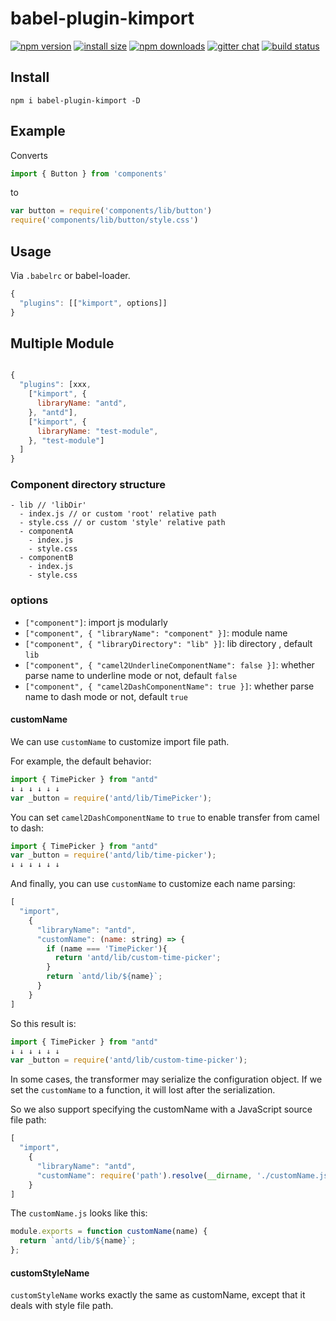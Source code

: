 # babel-plugin-kimport

[![npm version](https://img.shields.io/npm/v/babel-plugin-kimport.svg?style=flat-square)](https://www.npmjs.org/package/babel-plugin-kimport)
[![install size](https://packagephobia.now.sh/badge?p=babel-plugin-kimport)](https://packagephobia.now.sh/result?p=babel-plugin-kimport)
[![npm downloads](https://img.shields.io/npm/dm/babel-plugin-kimport.svg?style=flat-square)](http://npm-stat.com/charts.html?package=babel-plugin-kimport)
[![gitter chat](https://img.shields.io/gitter/room/mzabriskie/babel-plugin-kimport.svg?style=flat-square)](https://gitter.im/mzabriskie/babel-plugin-kimport)
[![build status](https://img.shields.io/travis/SoldierAb/babel-plugin-kimport/master.svg?style=flat-square)](https://travis-ci.org/SoldierAb/babel-plugin-kimport)

## Install

```shell
npm i babel-plugin-kimport -D
```

## Example

Converts

```javascript
import { Button } from 'components'
```

to

```javascript
var button = require('components/lib/button')
require('components/lib/button/style.css')
```

## Usage

Via `.babelrc` or babel-loader.

```javascript
{
  "plugins": [["kimport", options]]
}
```

## Multiple Module

```javascript

{
  "plugins": [xxx,
    ["kimport", {
      libraryName: "antd",
    }, "antd"],
    ["kimport", {
      libraryName: "test-module",
    }, "test-module"]
  ]
}
```

### Component directory structure

```
- lib // 'libDir'
  - index.js // or custom 'root' relative path
  - style.css // or custom 'style' relative path
  - componentA
    - index.js
    - style.css
  - componentB
    - index.js
    - style.css
```



### options

- `["component"]`: import js modularly
- `["component", { "libraryName": "component" }]`: module name
- `["component", { "libraryDirectory": "lib" }]`: lib directory , default `lib`
- `["component", { "camel2UnderlineComponentName": false }]`: whether parse name to underline mode or not, default `false`
- `["component", { "camel2DashComponentName": true }]`: whether parse name to dash mode or not, default `true`

#### customName

We can use `customName` to customize import file path.

For example, the default behavior:

```typescript
import { TimePicker } from "antd"
↓ ↓ ↓ ↓ ↓ ↓
var _button = require('antd/lib/TimePicker');
```

You can set `camel2DashComponentName` to `true` to enable transfer from camel to dash:

```typescript
import { TimePicker } from "antd"
var _button = require('antd/lib/time-picker');
↓ ↓ ↓ ↓ ↓ ↓
```

And finally, you can use `customName` to customize each name parsing:

```js
[
  "import",
    {
      "libraryName": "antd",
      "customName": (name: string) => {
        if (name === 'TimePicker'){
          return 'antd/lib/custom-time-picker';
        }
        return `antd/lib/${name}`;
      }
    }
]
```

So this result is:

```typescript
import { TimePicker } from "antd"
↓ ↓ ↓ ↓ ↓ ↓
var _button = require('antd/lib/custom-time-picker');
```

In some cases, the transformer may serialize the configuration object. If we set the `customName` to a function, it will lost after the serialization.

So we also support specifying the customName with a JavaScript source file path:

```js
[
  "import",
    {
      "libraryName": "antd",
      "customName": require('path').resolve(__dirname, './customName.js')
    }
]
```

The `customName.js` looks like this:

```js
module.exports = function customName(name) {
  return `antd/lib/${name}`;
};
```

#### customStyleName

`customStyleName` works exactly the same as customName, except that it deals with style file path.


